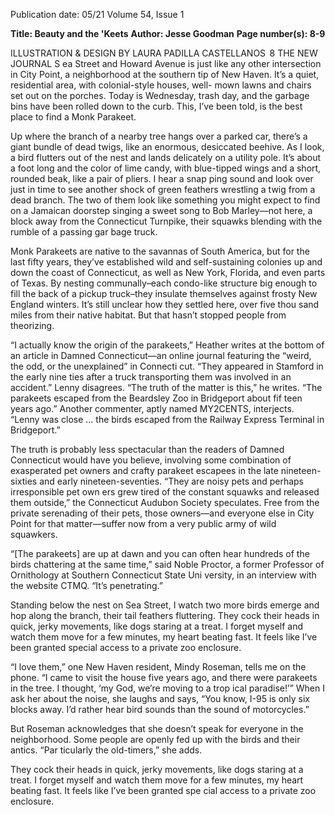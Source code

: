 Publication date: 05/21
Volume 54, Issue 1

**Title: Beauty and the 'Keets**
**Author: Jesse Goodman**
**Page number(s): 8-9**

ILLUSTRATION & DESIGN BY LAURA PADILLA CASTELLANOS
 8
THE  NEW  JOURNAL
S
ea Street and Howard Avenue is just like any other 
intersection in City Point, a neighborhood at 
the southern tip of New Haven. It’s a quiet, 
residential area, with colonial-style houses, well-
mown lawns and chairs set out on the porches. Today 
is Wednesday, trash day, and the garbage bins have 
been rolled down to the curb. This, I’ve been told, is 
the best place to find a Monk Parakeet.  


Up where the branch of a nearby tree hangs over 
a parked car, there’s a giant bundle of dead twigs, 
like an enormous, desiccated beehive. As I look, a 
bird flutters out of the nest and lands delicately on 
a utility pole. It’s about a foot long and the color 
of lime candy, with blue-tipped wings and a short, 
rounded beak, like a pair of pliers. I hear a snap­
ping sound and look over just in time to see another 
shock of green feathers wrestling a twig from a 
dead branch. The two of them look like something 
you might expect to find on a Jamaican doorstep 
singing a sweet song to Bob Marley—not here, a 
block away from the Connecticut Turnpike, their 
squawks blending with the rumble of a passing gar­
bage truck. 


Monk Parakeets are native to the savannas of 
South America, but for the last fifty  years, they’ve 
established wild and self-sustaining colonies up and 
down the coast of Connecticut, as well as New 
York, Florida, and even parts of Texas. By nesting 
communally–each condo-like structure big enough 
to fill the back of a pickup truck–they insulate 
themselves against frosty New England winters. It’s 
still unclear how they settled here, over five thou­
sand  miles from their native habitat. But that hasn’t 
stopped people from theorizing.


“I actually know the origin of the parakeets,” 
Heather writes at the bottom of an article in 
Damned Connecticut—an online journal featuring the 
“weird, the odd, or the unexplained” in Connecti­
cut. “They appeared in Stamford in the early nine­
ties  after a truck transporting them was involved 
in an accident.” Lenny disagrees. “The truth of the 
matter is this,” he writes. “The parakeets escaped 
from the Beardsley Zoo in Bridgeport about fif­
teen years ago.” Another commenter, aptly named 
MY2CENTS, interjects. “Lenny was close ... the 
birds escaped from the Railway Express Terminal in 
Bridgeport.” 


The truth is probably less spectacular than the 
readers of Damned Connecticut would have you 
believe, involving some combination of exasperated 
pet owners and crafty parakeet escapees in the late 
nineteen-sixties and early nineteen-seventies. “They 
are noisy pets and perhaps irresponsible pet own­
ers grew tired of the constant squawks and released 
them outside,” the Connecticut Audubon Society 
speculates. Free from the private serenading of their 
pets, those owners—and everyone else in City Point 
for that matter—suffer now from a very public army 
of wild squawkers. 


“[The parakeets] are up at dawn and you can 
often hear hundreds of the birds chattering at the 
same time,” said Noble Proctor, a former Professor 
of Ornithology at Southern Connecticut State Uni­
versity, in an interview with the website CTMQ. 
“It’s penetrating.” 


Standing below the nest on Sea Street, I watch 
two more birds emerge and hop along the branch, 
their tail feathers fluttering. They cock their heads 
in quick, jerky movements, like dogs staring at a 
treat. I forget myself and watch them move for a few 
minutes, my heart beating fast. It feels like I’ve been 
granted special access to a private zoo enclosure.


“I love them,” one New Haven resident, Mindy 
Roseman, tells me on the phone. “I came to visit the 
house five years ago, and there were parakeets in the 
tree. I thought, ‘my God, we’re moving to a trop­
ical paradise!’” When I ask her about the noise, she 
laughs and says, “You know, I-95 is only six blocks 
away. I’d rather hear bird sounds than the sound of 
motorcycles.”  


But Roseman acknowledges that she doesn’t speak 
for everyone in the neighborhood. Some people are 
openly fed up with the birds and their antics. “Par­
ticularly the old-timers,” she adds. 


They cock their heads in quick, jerky 
movements, like dogs staring at a treat. 
I forget myself and watch them move 
for a few minutes, my heart beating 
fast. It feels like I’ve been granted spe­
cial access to a private zoo enclosure.